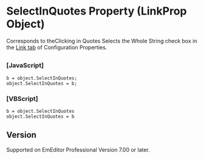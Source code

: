 # SelectInQuotes Property (LinkProp Object)

Corresponds to theClicking
in Quotes Selects the Whole String check box in the [Link tab](../../dlg/properties/link/index) of Configuration Properties.

## 

### \[JavaScript\]

```
b = object.SelectInQuotes;
object.SelectInQuotes = b;
```

### \[VBScript\]

```
b = object.SelectInQuotes
object.SelectInQuotes = b
```

## Version

Supported on EmEditor Professional Version 7.00 or later.
